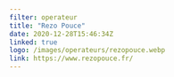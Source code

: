```yaml
---
filter: operateur
title: "Rezo Pouce"
date: 2020-12-28T15:46:34Z
linked: true
logo: /images/operateurs/rezopouce.webp
link: https://www.rezopouce.fr/
---
```

